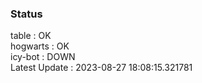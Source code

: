 ### Status


table : OK  
hogwarts : OK  
icy-bot : DOWN  
Latest Update : 2023-08-27 18:08:15.321781

